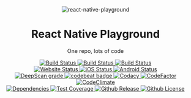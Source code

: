 <div align="center">
  <img src="https://www.appstud.com/wp-content/uploads/2018/03/React-Native-Titre.png" alt="react-native-playground">
  <h1 align="center">React Native Playground</h1>
  <p align="center">One repo, lots of code</p>
  <div>
    <a href="https://github.com/ethanneff/playground-react-native/actions/workflows/validate-code.yml">
        <img src="https://github.com/ethanneff/playground-react-native/actions/workflows/validate-code.yml/badge.svg" alt="Build Status" />
    </a>
    <a href="https://github.com/ethanneff/playground-react-native/actions/workflows/deploy-to-github-pages.yml">
        <img src="https://github.com/ethanneff/playground-react-native/actions/workflows/deploy-to-github-pages.yml/badge.svg" alt="Build Status" />
    </a>
    <a href="https://github.com/ethanneff/playground-react-native/actions/workflows/deploy-to-github-packages.yml">
        <img src="https://github.com/ethanneff/playground-react-native/actions/workflows/deploy-to-github-packages.yml/badge.svg" alt="Build Status" />
    </a>
  </div>
  <div>
    <a href="https://ethanneff.github.io/playground-react-native/">
        <img src="https://img.shields.io/website/https/ethanneff.github.io/playground-react-native.svg" alt="Website Status" />
    </a>
    <a href="https://appcenter.ms/users/ethanneff/apps/example-ios/build/branches">
        <img src="https://build.appcenter.ms/v0.1/apps/42722749-8265-4288-a52c-302c8a9cf2f5/branches/master/badge" alt="iOS Status" />
    </a>
    <a href="https://appcenter.ms/users/ethanneff/apps/example-android/build/branches">
        <img src="https://build.appcenter.ms/v0.1/apps/df89c6b2-fd8d-496d-9f1b-8c48bf668013/branches/master/badge" alt="Android Status" />
    </a>
  </div>
  <div>
    <a href="https://deepscan.io/dashboard#view=project&tid=5433&pid=7223&bid=69097">
      <img src="https://deepscan.io/api/teams/5433/projects/7223/branches/69097/badge/grade.svg" alt="DeepScan grade">
    </a>
    <a href="https://codebeat.co/projects/github-com-ethanneff-example-master">
      <img src="https://codebeat.co/badges/db921277-9f48-42e6-929f-8c56ae62d585" alt="codebeat badge" />
    </a>
    <a href="https://www.codacy.com/manual/ethanneff/playground-react-native">
      <img src="https://api.codacy.com/project/badge/Grade/dca655d1a64a40d7bd3e77ec4cd39061" alt="Codacy">
    </a>
    <a href="https://www.codefactor.io/repository/github/ethanneff/playground-react-native">
      <img src="https://www.codefactor.io/repository/github/ethanneff/playground-react-native/badge" alt="CodeFactor" />
    </a>
    <a href="https://codeclimate.com/github/ethanneff/playground-react-native">
      <img src="https://api.codeclimate.com/v1/badges/0f040f1f40b1976af3ab/maintainability" alt="CodeClimate" />
    </a>
  </div>
  <div>
    <a href="https://depfu.com/github/ethanneff/playground-react-native?project_id=13687">
      <img src="https://badges.depfu.com/badges/5db9285618b61ad8cb04aca559d53839/overview.svg" alt="Dependencies" />
    </a>
    <a href="https://codecov.io/gh/ethanneff/playground-react-native">
      <img src="https://codecov.io/gh/ethanneff/playground-react-native/branch/master/graph/badge.svg" alt="Test Coverage" />
    </a>
    <a href="https://github.com/ethanneff/playground-react-native/packages/1171467">
      <img src="https://img.shields.io/github/release/ethanneff/playground-react-native.svg" alt="Github Release" />
    </a>
    <a href="https://github.com/ethanneff/playground-react-native/blob/master/docs/LICENSE.md">
      <img src="https://img.shields.io/badge/license-MIT-blue.svg" alt="Github License" />
    </a>
  </div>
</div>
